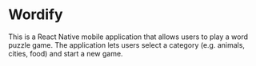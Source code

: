# Wordify
This is a React Native mobile application that allows users to play a word puzzle game. The application lets users select a category (e.g. animals, cities, food) and start a new game. 
